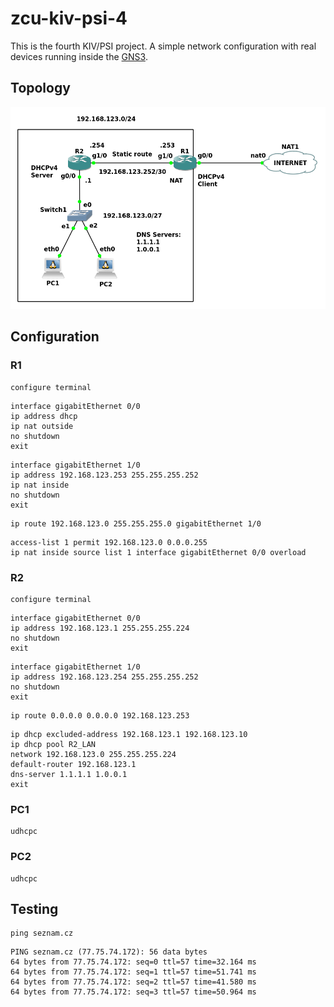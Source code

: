 # zcu-kiv-psi-4

This is the fourth KIV/PSI project. A simple network configuration with real devices running inside the
[GNS3](https://en.wikipedia.org/wiki/Graphical_Network_Simulator-3).

## Topology

![Topology](topology.png)

## Configuration

### R1

```
configure terminal
```

```
interface gigabitEthernet 0/0
ip address dhcp
ip nat outside
no shutdown
exit
```

```
interface gigabitEthernet 1/0
ip address 192.168.123.253 255.255.255.252
ip nat inside
no shutdown
exit
```

```
ip route 192.168.123.0 255.255.255.0 gigabitEthernet 1/0
```

```
access-list 1 permit 192.168.123.0 0.0.0.255
ip nat inside source list 1 interface gigabitEthernet 0/0 overload
```

### R2

```
configure terminal
```

```
interface gigabitEthernet 0/0
ip address 192.168.123.1 255.255.255.224
no shutdown
exit
```

```
interface gigabitEthernet 1/0
ip address 192.168.123.254 255.255.255.252
no shutdown
exit
```

```
ip route 0.0.0.0 0.0.0.0 192.168.123.253
```

```
ip dhcp excluded-address 192.168.123.1 192.168.123.10
ip dhcp pool R2_LAN
network 192.168.123.0 255.255.255.224
default-router 192.168.123.1
dns-server 1.1.1.1 1.0.0.1
exit
```

### PC1

```
udhcpc
```

### PC2

```
udhcpc
```

## Testing

```
ping seznam.cz
```

```
PING seznam.cz (77.75.74.172): 56 data bytes
64 bytes from 77.75.74.172: seq=0 ttl=57 time=32.164 ms
64 bytes from 77.75.74.172: seq=1 ttl=57 time=51.741 ms
64 bytes from 77.75.74.172: seq=2 ttl=57 time=41.580 ms
64 bytes from 77.75.74.172: seq=3 ttl=57 time=50.964 ms
```
